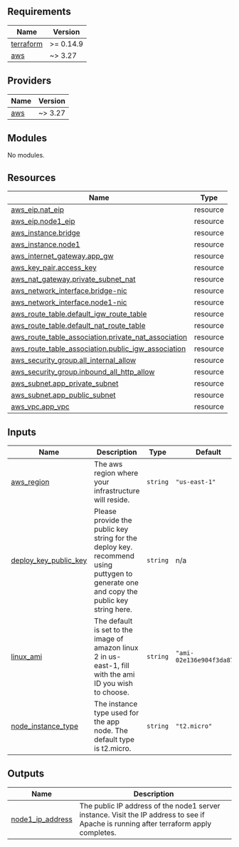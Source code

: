 <!-- BEGIN_TF_DOCS -->
## Requirements

| Name | Version |
|------|---------|
| <a name="requirement_terraform"></a> [terraform](#requirement\_terraform) | >= 0.14.9 |
| <a name="requirement_aws"></a> [aws](#requirement\_aws) | ~> 3.27 |

## Providers

| Name | Version |
|------|---------|
| <a name="provider_aws"></a> [aws](#provider\_aws) | ~> 3.27 |

## Modules

No modules.

## Resources

| Name | Type |
|------|------|
| [aws_eip.nat_eip](https://registry.terraform.io/providers/hashicorp/aws/latest/docs/resources/eip) | resource |
| [aws_eip.node1_eip](https://registry.terraform.io/providers/hashicorp/aws/latest/docs/resources/eip) | resource |
| [aws_instance.bridge](https://registry.terraform.io/providers/hashicorp/aws/latest/docs/resources/instance) | resource |
| [aws_instance.node1](https://registry.terraform.io/providers/hashicorp/aws/latest/docs/resources/instance) | resource |
| [aws_internet_gateway.app_gw](https://registry.terraform.io/providers/hashicorp/aws/latest/docs/resources/internet_gateway) | resource |
| [aws_key_pair.access_key](https://registry.terraform.io/providers/hashicorp/aws/latest/docs/resources/key_pair) | resource |
| [aws_nat_gateway.private_subnet_nat](https://registry.terraform.io/providers/hashicorp/aws/latest/docs/resources/nat_gateway) | resource |
| [aws_network_interface.bridge-nic](https://registry.terraform.io/providers/hashicorp/aws/latest/docs/resources/network_interface) | resource |
| [aws_network_interface.node1-nic](https://registry.terraform.io/providers/hashicorp/aws/latest/docs/resources/network_interface) | resource |
| [aws_route_table.default_igw_route_table](https://registry.terraform.io/providers/hashicorp/aws/latest/docs/resources/route_table) | resource |
| [aws_route_table.default_nat_route_table](https://registry.terraform.io/providers/hashicorp/aws/latest/docs/resources/route_table) | resource |
| [aws_route_table_association.private_nat_association](https://registry.terraform.io/providers/hashicorp/aws/latest/docs/resources/route_table_association) | resource |
| [aws_route_table_association.public_igw_association](https://registry.terraform.io/providers/hashicorp/aws/latest/docs/resources/route_table_association) | resource |
| [aws_security_group.all_internal_allow](https://registry.terraform.io/providers/hashicorp/aws/latest/docs/resources/security_group) | resource |
| [aws_security_group.inbound_all_http_allow](https://registry.terraform.io/providers/hashicorp/aws/latest/docs/resources/security_group) | resource |
| [aws_subnet.app_private_subnet](https://registry.terraform.io/providers/hashicorp/aws/latest/docs/resources/subnet) | resource |
| [aws_subnet.app_public_subnet](https://registry.terraform.io/providers/hashicorp/aws/latest/docs/resources/subnet) | resource |
| [aws_vpc.app_vpc](https://registry.terraform.io/providers/hashicorp/aws/latest/docs/resources/vpc) | resource |

## Inputs

| Name | Description | Type | Default | Required |
|------|-------------|------|---------|:--------:|
| <a name="input_aws_region"></a> [aws\_region](#input\_aws\_region) | The aws region where your infrastructure will reside. | `string` | `"us-east-1"` | no |
| <a name="input_deploy_key_public_key"></a> [deploy\_key\_public\_key](#input\_deploy\_key\_public\_key) | Please provide the public key string for the deploy key. recommend using puttygen to generate one and copy the public key string here. | `string` | n/a | yes |
| <a name="input_linux_ami"></a> [linux\_ami](#input\_linux\_ami) | The default is set to the image of amazon linux 2 in us-east-1, fill with the ami ID you wish to choose. | `string` | `"ami-02e136e904f3da870"` | no |
| <a name="input_node_instance_type"></a> [node\_instance\_type](#input\_node\_instance\_type) | The instance type used for the app node. The default type is t2.micro. | `string` | `"t2.micro"` | no |

## Outputs

| Name | Description |
|------|-------------|
| <a name="output_node1_ip_address"></a> [node1\_ip\_address](#output\_node1\_ip\_address) | The public IP address of the node1 server instance. Visit the IP address to see if Apache is running after terraform apply completes. |
<!-- END_TF_DOCS -->